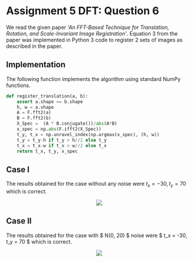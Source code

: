 # Assignment 5 DFT: Question 6

We read the given paper *'An FFT-Based Technique for Translation, Rotation, and Scale-Invariant Image Registration'*. Equation 3 from the paper was implemented in Python 3 code to register 2 sets of images as described in the paper.

## Implementation
The following function implements the algorithm using standard NumPy functions.


```python
def register_translation(a, b):
    assert a.shape == b.shape
    h, w = a.shape
    A = F.fft2(a)
    B = F.fft2(b)
    X_Spec =  (A * B.conjugate())/abs(A*B)
    x_spec = np.abs(F.ifft2(X_Spec))
    t_y, t_x = np.unravel_index(np.argmax(x_spec), (h, w))
    t_y = t_y-h if t_y > h//2 else t_y
    t_x = t_x-w if t_x > w//2 else t_x
    return t_x, t_y, x_spec
```

## Case I
The results obtained for the case without any noise were $t_x = -30, t_y = 70$ which is correct.

<div align='center'>
   <img src="Figure_1.png"/>
</div>

## Case II
The results obtained for the case with $ N(0, 20) $ noise were $ t_x = -30, t_y = 70 $ which is correct.

<div align='center'>
   <img src="Figure_2.png"/>
</div>
